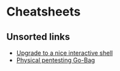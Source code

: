 # Cheatsheets

## Unsorted links
* [Upgrade to a nice interactive shell](https://blog.ropnop.com/upgrading-simple-shells-to-fully-interactive-ttys/)
* [Physical pentesting Go-Bag](https://fr.slideshare.net/dafthack/how-to-build-your-own-physical-pentesting-gobag)